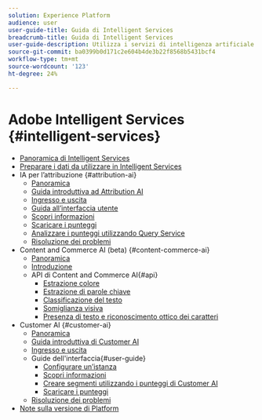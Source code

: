 ```yaml
---
solution: Experience Platform
audience: user
user-guide-title: Guida di Intelligent Services
breadcrumb-title: Guida di Intelligent Services
user-guide-description: Utilizza i servizi di intelligenza artificiale per generare valutazioni, scoprire informazioni approfondite e creare segmenti dai dati degli eventi di marketing.
source-git-commit: ba0399b0d171c2e604b4de3b22f8568b5431bcf4
workflow-type: tm+mt
source-wordcount: '123'
ht-degree: 24%

---
```



# Adobe Intelligent Services {#intelligent-services}

- [Panoramica di Intelligent Services](home.md)
- [Preparare i dati da utilizzare in Intelligent Services](data-preparation.md)
- IA per l’attribuzione {#attribution-ai}
   - [Panoramica](attribution-ai/overview.md)
   - [Guida introduttiva ad Attribution AI](attribution-ai/getting-started.md)
   - [Ingresso e uscita](attribution-ai/input-output.md)
   - [Guida all’interfaccia utente](attribution-ai/user-guide.md)
   - [Scopri informazioni](attribution-ai/discover-insights.md)
   - [Scaricare i punteggi](attribution-ai/download-scores.md)
   - [Analizzare i punteggi utilizzando Query Service](attribution-ai/aai-query-service.md)
   - [Risoluzione dei problemi](attribution-ai/troubleshooting.md)
- Content and Commerce AI (beta) {#content-commerce-ai}
   - [Panoramica](content-commerce-ai/overview.md)
   - [Introduzione](content-commerce-ai/getting-started.md)
   - API di Content and Commerce AI{#api}
      - [Estrazione colore](content-commerce-ai/api/color-extraction.md)
      - [Estrazione di parole chiave](content-commerce-ai/api/keyword-extraction.md)
      - [Classificazione del testo](content-commerce-ai/api/text-classification.md)
      - [Somiglianza visiva](content-commerce-ai/api/visual-similarity.md)
      - [Presenza di testo e riconoscimento ottico dei caratteri](content-commerce-ai/api/optical-character-recognition.md)
- Customer AI {#customer-ai}
   - [Panoramica](customer-ai/overview.md)
   - [Guida introduttiva di Customer AI](customer-ai/getting-started.md)
   - [Ingresso e uscita](customer-ai/input-output.md)
   - Guide dell&#39;interfaccia{#user-guide}
      - [Configurare un’istanza](customer-ai/user-guide/configure.md)
      - [Scopri informazioni](customer-ai/user-guide/discover-insights.md)
      - [Creare segmenti utilizzando i punteggi di Customer AI](customer-ai/user-guide/create-segment.md)
      - [Scaricare i punteggi](customer-ai/user-guide/download-scores.md)
   - [Risoluzione dei problemi](customer-ai/troubleshooting.md)
- [Note sulla versione di Platform](https://www.adobe.com/go/platform-release-notes-en)
